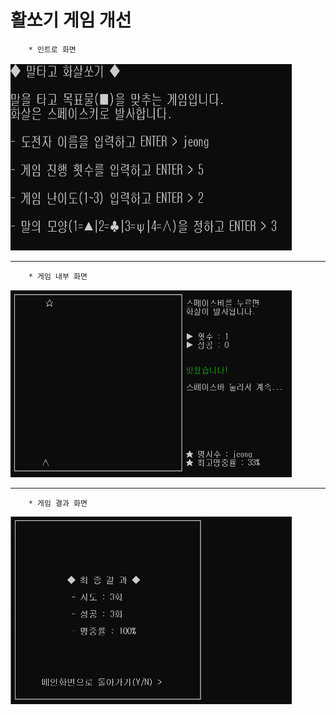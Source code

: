 # 활쏘기 게임 개선
        * 인트로 화면   
<img src="./pic/lobby.png" width="450px" height="300px" title="px(픽셀) 크기 설정" alt="lobby"></img><br/>
* * *
        * 게임 내부 화면   
<img src="./pic/upgrade.png" width="450px" height="300px" title="px(픽셀) 크기 설정" alt="upgrade"></img><br/>
* * *
        * 게임 결과 화면   
<img src="./pic/result.png" width="450px" height="300px" title="px(픽셀) 크기 설정" alt="result"></img><br/>
